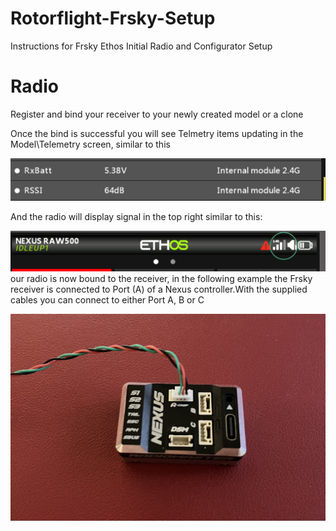 # Rotorflight-Frsky-Setup
Instructions for Frsky Ethos Initial Radio and Configurator Setup

# Radio

Register and bind your receiver to your newly created model or a clone

Once the bind is successful you will see Telmetry items updating in the Model\Telemetry screen, similar to this

![image](https://github.com/jimmy6616/Rotorflight-Frsky-Setup/blob/img/setup1.png)

And the radio will display signal in the top right similar to this:

![image](https://github.com/jimmy6616/Rotorflight-Frsky-Setup/blob/img/setup1-1.png)our radio is now bound to the receiver, in the following example the Frsky receiver is connected to Port (A) of a Nexus controller.With the supplied cables you can connect to either Port A, B or C

![image](https://github.com/jimmy6616/Rotorflight-Frsky-Setup/blob/img/nexus1.jpg)



